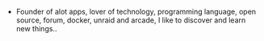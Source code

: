 - Founder of alot apps, lover of technology, programming language, open source, forum, docker, unraid and arcade, I like to discover and learn new things..
  <br>






















































































































































































































































































































































































































































































































































































































































































































































































































































































































































































































































































































































































































































































































































































































































































































































































































































































































































































































































































































































































































































































































































































































































































